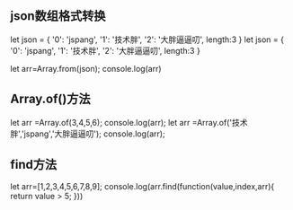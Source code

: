 ## json数组格式转换
let  json = {
    '0': 'jspang',
    '1': '技术胖',
    '2': '大胖逼逼叨',
    length:3
}
let  json = {
    '0': 'jspang',
    '1': '技术胖',
    '2': '大胖逼逼叨',
    length:3
}
 
let arr=Array.from(json);
console.log(arr)
## Array.of()方法
let arr =Array.of(3,4,5,6);
console.log(arr);
let arr =Array.of('技术胖','jspang','大胖逼逼叨');
console.log(arr);
## find方法
let arr=[1,2,3,4,5,6,7,8,9];
console.log(arr.find(function(value,index,arr){
    return value > 5;
}))
